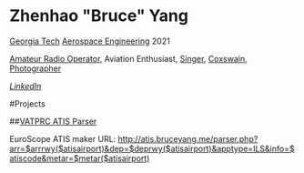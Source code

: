# Zhenhao "Bruce" Yang
[Georgia Tech](http://www.gatech.edu) [Aerospace Engineering](http://ae.gatech.edu) 2021

[Amateur Radio Operator](http://www.qrz.com/db/W8YZH), Aviation Enthusiast, [Singer](http://chamberchoir.gatech.edu), [Coxswain](http://gtcrew.com), [Photographer](http://photo.bruceyang.me)

*[LinkedIn](https://www.linkedin.com/in/zhenhao-yang/)*

#Projects

##[VATPRC ATIS Parser](https://github.com/bruceyang1998/vatprc-atis-parser)

EuroScope ATIS maker URL: http://atis.bruceyang.me/parser.php?arr=$arrrwy($atisairport)&dep=$deprwy($atisairport)&apptype=ILS&info=$atiscode&metar=$metar($atisairport)
